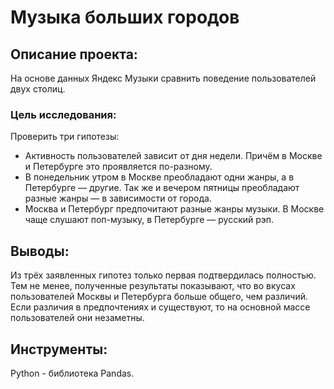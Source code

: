 # Музыка больших городов

## Описание проекта:
На основе данных Яндекс Музыки сравнить поведение пользователей двух столиц.
  
### Цель исследования:
Проверить три гипотезы:
- Активность пользователей зависит от дня недели. Причём в Москве и Петербурге это проявляется по-разному.
- В понедельник утром в Москве преобладают одни жанры, а в Петербурге — другие. Так же и вечером пятницы преобладают разные жанры — в зависимости от города.
- Москва и Петербург предпочитают разные жанры музыки. В Москве чаще слушают поп-музыку, в Петербурге — русский рэп.

## Выводы:
Из трёх заявленных гипотез только первая подтвердилась полностью. Тем не менее, полученные результаты показывают, что во вкусах пользователей Москвы и Петербурга больше общего, чем различий. Если различия в предпочтениях и существуют, то на основной массе пользователей они незаметны.

## Инструменты:
Python - библиотека Pandas.



